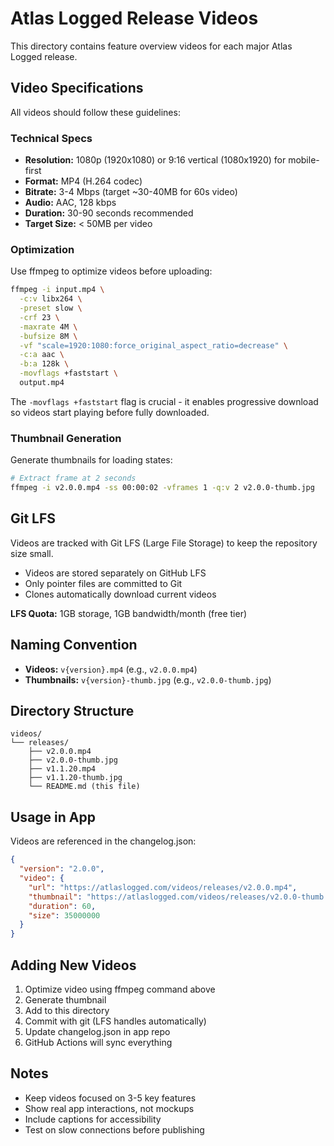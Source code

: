 # Atlas Logged Release Videos

This directory contains feature overview videos for each major Atlas Logged release.

## Video Specifications

All videos should follow these guidelines:

### Technical Specs
- **Resolution:** 1080p (1920x1080) or 9:16 vertical (1080x1920) for mobile-first
- **Format:** MP4 (H.264 codec)
- **Bitrate:** 3-4 Mbps (target ~30-40MB for 60s video)
- **Audio:** AAC, 128 kbps
- **Duration:** 30-90 seconds recommended
- **Target Size:** < 50MB per video

### Optimization

Use ffmpeg to optimize videos before uploading:

```bash
ffmpeg -i input.mp4 \
  -c:v libx264 \
  -preset slow \
  -crf 23 \
  -maxrate 4M \
  -bufsize 8M \
  -vf "scale=1920:1080:force_original_aspect_ratio=decrease" \
  -c:a aac \
  -b:a 128k \
  -movflags +faststart \
  output.mp4
```

The `-movflags +faststart` flag is crucial - it enables progressive download so videos start playing before fully downloaded.

### Thumbnail Generation

Generate thumbnails for loading states:

```bash
# Extract frame at 2 seconds
ffmpeg -i v2.0.0.mp4 -ss 00:00:02 -vframes 1 -q:v 2 v2.0.0-thumb.jpg
```

## Git LFS

Videos are tracked with Git LFS (Large File Storage) to keep the repository size small.

- Videos are stored separately on GitHub LFS
- Only pointer files are committed to Git
- Clones automatically download current videos

**LFS Quota:** 1GB storage, 1GB bandwidth/month (free tier)

## Naming Convention

- **Videos:** `v{version}.mp4` (e.g., `v2.0.0.mp4`)
- **Thumbnails:** `v{version}-thumb.jpg` (e.g., `v2.0.0-thumb.jpg`)

## Directory Structure

```
videos/
└── releases/
    ├── v2.0.0.mp4
    ├── v2.0.0-thumb.jpg
    ├── v1.1.20.mp4
    ├── v1.1.20-thumb.jpg
    └── README.md (this file)
```

## Usage in App

Videos are referenced in the changelog.json:

```json
{
  "version": "2.0.0",
  "video": {
    "url": "https://atlaslogged.com/videos/releases/v2.0.0.mp4",
    "thumbnail": "https://atlaslogged.com/videos/releases/v2.0.0-thumb.jpg",
    "duration": 60,
    "size": 35000000
  }
}
```

## Adding New Videos

1. Optimize video using ffmpeg command above
2. Generate thumbnail
3. Add to this directory
4. Commit with git (LFS handles automatically)
5. Update changelog.json in app repo
6. GitHub Actions will sync everything

## Notes

- Keep videos focused on 3-5 key features
- Show real app interactions, not mockups
- Include captions for accessibility
- Test on slow connections before publishing
